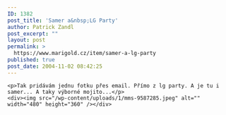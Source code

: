 ```yaml
---
ID: 1382
post_title: 'Samer a&nbsp;LG Party'
author: Patrick Zandl
post_excerpt: ""
layout: post
permalink: >
  https://www.marigold.cz/item/samer-a-lg-party
published: true
post_date: 2004-11-02 08:42:25
---
```

	<p>Tak pridávám jednu fotku přes email. Přímo z lg party. A je tu i samer... A taky výborné mojito...</p>
	<div><img src="/wp-content/uploads/1/mms-9587285.jpeg" alt="" width="480" height="360" /></div>